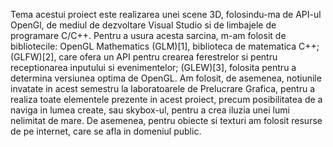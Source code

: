 Tema acestui proiect este realizarea unei scene 3D, folosindu-ma de API-ul OpenGl, de mediul de dezvoltare Visual Studio si de limbajele de programare C/C++. Pentru a usura acesta sarcina, m-am folosit de bibliotecile: OpenGL Mathematics (GLM)[1], biblioteca de matematica C++; (GLFW)[2], care ofera un API pentru crearea ferestrelor si pentru receptionarea inputului si evenimentelor; (GLEW)[3], folosita pentru a determina versiunea optima de OpenGL.
Am folosit, de asemenea, notiunile invatate in acest semestru la laboratoarele de Prelucrare Grafica, pentru a realiza toate elementele prezente in acest proiect, precum posibilitatea de a naviga in lumea create, sau skybox-ul, pentru a crea iluzia unei lumi nelimitat de mare. De asemenea, pentru obiecte si texturi am folosit resurse de pe internet, care se afla in domeniul public.
